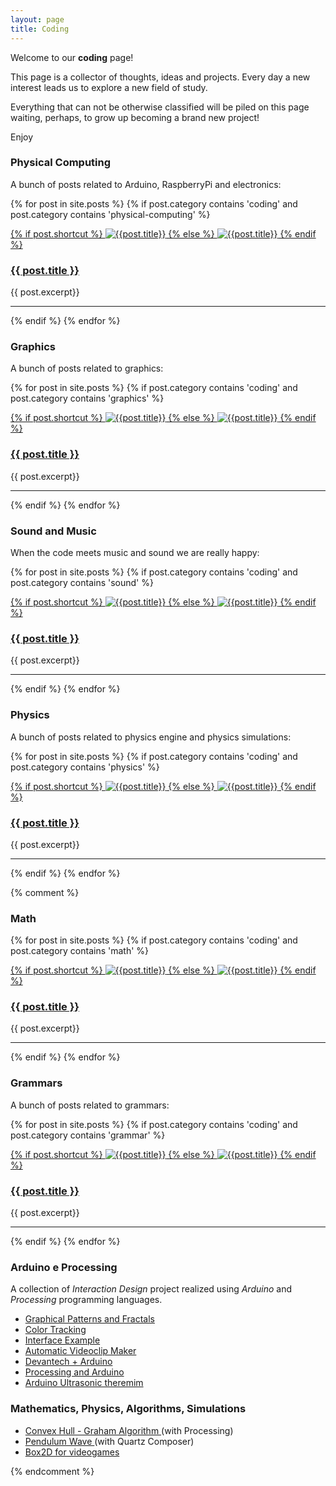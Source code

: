 ```yaml
---
layout: page
title: Coding
---
```


Welcome to our **coding** page!

This page is a collector of thoughts, ideas and projects. Every day a new interest leads us to explore a new field of study.

Everything that can not be otherwise classified will be piled on this page waiting, perhaps, to grow up becoming a brand new project!

Enjoy

### Physical Computing
A bunch of posts related to Arduino, RaspberryPi and electronics:

{% for post in site.posts %}
{% if post.category contains 'coding' and post.category contains 'physical-computing' %}

<div>

<a href="{{ site.baseurl }}{{post.url}}">
{% if post.shortcut %}
<img src="{{ site.baseurl }}/assets/images/shortcuts/{{post.shortcut}}" alt="{{post.title}}" class="shortcut-image"/>
{% else %}
<img src="{{ site.baseurl }}/assets/images/shortcuts/shortcut-default-coding.png" alt="{{post.title}}" class="shortcut-image"/>
{% endif %}
</a>

<h3 class="post-title"><a href="{{ site.baseurl }}{{post.url}}">{{ post.title }}</a></h3>
{{ post.excerpt}}

<hr class="clear" />

</div>

{% endif %}
{% endfor %}

### Graphics
A bunch of posts related to graphics:

{% for post in site.posts %}
{% if post.category contains 'coding' and post.category contains 'graphics' %}

<div>

<a href="{{ site.baseurl }}{{post.url}}">
{% if post.shortcut %}
<img src="{{ site.baseurl }}/assets/images/shortcuts/{{post.shortcut}}" alt="{{post.title}}" class="shortcut-image"/>
{% else %}
<img src="{{ site.baseurl }}/assets/images/shortcuts/shortcut-default-coding.png" alt="{{post.title}}" class="shortcut-image"/>
{% endif %}
</a>

<h3 class="post-title"><a href="{{ site.baseurl }}{{post.url}}">{{ post.title }}</a></h3>
{{ post.excerpt}}

<hr class="clear" />

</div>

{% endif %}
{% endfor %}


### Sound and Music
When the code meets music and sound we are really happy:

{% for post in site.posts %}
{% if post.category contains 'coding' and post.category contains 'sound' %}

<div>

<a href="{{ site.baseurl }}{{post.url}}">
{% if post.shortcut %}
<img src="{{ site.baseurl }}/assets/images/shortcuts/{{post.shortcut}}" alt="{{post.title}}" class="shortcut-image"/>
{% else %}
<img src="{{ site.baseurl }}/assets/images/shortcuts/shortcut-default-coding.png" alt="{{post.title}}" class="shortcut-image"/>
{% endif %}
</a>

<h3 class="post-title"><a href="{{ site.baseurl }}{{post.url}}">{{ post.title }}</a></h3>
{{ post.excerpt}}

<hr class="clear" />

</div>

{% endif %}
{% endfor %}

### Physics
A bunch of posts related to physics engine and physics simulations:

{% for post in site.posts %}
{% if post.category contains 'coding' and post.category contains 'physics' %}

<div>

<a href="{{site.baseurl}}{{post.url}}">
{% if post.shortcut %}
<img src="{{site.baseurl}}/assets/images/shortcuts/{{post.shortcut}}" alt="{{post.title}}" class="shortcut-image"/>
{% else %}
<img src="{{site.baseurl}}/assets/images/shortcuts/shortcut-default-coding.png" alt="{{post.title}}" class="shortcut-image"/>
{% endif %}
</a>

<h3 class="post-title"><a href="{{site.baseurl}}{{post.url}}">{{ post.title }}</a></h3>
{{ post.excerpt}}

<hr class="clear" />

</div>

{% endif %}
{% endfor %}


{% comment %}
### Math

{% for post in site.posts %}
{% if post.category contains 'coding' and post.category contains 'math' %}

<div>

<a href="{{site.baseurl}}{{post.url}}">
{% if post.shortcut %}
<img src="{{site.baseurl}}/assets/images/shortcuts/{{post.shortcut}}" alt="{{post.title}}" class="shortcut-image"/>
{% else %}
<img src="{{site.baseurl}}/assets/images/shortcuts/shortcut-default-coding.png" alt="{{post.title}}" class="shortcut-image"/>
{% endif %}
</a>

<h3 class="post-title"><a href="{{site.baseurl}}{{post.url}}">{{ post.title }}</a></h3>
{{ post.excerpt}}

<hr class="clear" />

</div>

{% endif %}
{% endfor %}


### Grammars
A bunch of posts related to grammars:

{% for post in site.posts %}
{% if post.category contains 'coding' and post.category contains 'grammar' %}

<div>

<a href="{{site.baseurl}}{{post.url}}">
{% if post.shortcut %}
<img src="{{site.baseurl}}/assets/images/shortcuts/{{post.shortcut}}" alt="{{post.title}}" class="shortcut-image"/>
{% else %}
<img src="{{site.baseurl}}/assets/images/shortcuts/shortcut-default-coding.png" alt="{{post.title}}" class="shortcut-image"/>
{% endif %}
</a>

<h3 class="post-title"><a href="{{site.baseurl}}{{post.url}}">{{ post.title }}</a></h3>
{{ post.excerpt}}

<hr class="clear" />

</div>

{% endif %}
{% endfor %}


### Arduino e Processing
A collection of _Interaction Design_ project realized using _Arduino_ and _Processing_ programming languages.

<ul>
<li><a href="#patterns-frattali">Graphical Patterns and Fractals</a> </li>
<li><a href="#color-tracking">Color Tracking</a> </li>
<li><a href="#interfaccia">Interface Example</a></li>
<li><a href="#videoclip-maker">Automatic Videoclip Maker</a></li>
<li><a href="#devantech-arduino">Devantech + Arduino</a></li>
<li><a href="#processing-arduino">Processing and Arduino</a></li>
<li><a href="#arduino-ultrasonic-theremin">Arduino Ultrasonic theremim</a></li>
</ul>    

### Mathematics, Physics, Algorithms, Simulations

<ul>
<li><a href="#convex-hull">Convex Hull - Graham Algorithm </a> (with Processing)</li>
<li><a href="#pendulum">Pendulum Wave </a> (with Quartz Composer)</li>
<li><a href="#libreria-box2d">Box2D for videogames</a></li>
</ul>   
{% endcomment %}
